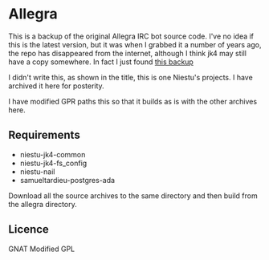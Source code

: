 # Allegra

This is a backup of the original Allegra IRC bot source code. I've no idea if this is the latest version, but it was when I grabbed it a number of years ago, the repo has disappeared from the internet, although I think jk4 may still have a copy somewhere. In fact I just found [this backup](https://github.com/ByiQ/wtf-allegra)

I didn't write this, as shown in the title, this is one Niestu's projects. I have archived it here for posterity.

I have modified GPR paths this so that it builds as is with the other archives here.

## Requirements

* niestu-jk4-common
* niestu-jk4-fs_config
* niestu-nail
* samueltardieu-postgres-ada

Download all the source archives to the same directory and then build from the allegra directory.

## Licence

GNAT Modified GPL
